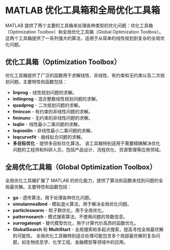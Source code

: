 # MATLAB 优化工具箱和全局优化工具箱
MATLAB 提供了两个主要的工具箱来处理各种类型的优化问题：优化工具箱（Optimization Toolbox）和全局优化工具箱（Global Optimization Toolbox）。这两个工具箱提供了一系列强大的算法，适用于从简单的线性规划到复杂的全局优化问题。

## 优化工具箱（Optimization Toolbox）
优化工具箱提供了广泛的函数用于求解线性、非线性、有约束和无约束以及二次规划问题。主要特性和函数包括：
- **linprog** - 线性规划问题的求解。
- **intlinprog** - 混合整数线性规划问题的求解。
- **quadprog** - 二次规划问题的求解。
- **fmincon** - 有约束的非线性问题的求解。
- **fminunc** - 无约束的非线性问题的求解。
- **lsqlin** - 线性最小二乘问题的求解。
- **lsqnonlin** - 非线性最小二乘问题的求解。
- **lsqcurvefit** - 曲线拟合问题的求解。
- **多目标优化** - 提供多目标优化算法。
该工具箱特别适用于需要精确解决优化问题的工程师和科研人员，包括产品设计、流程优化、资源管理等应用领域。

## 全局优化工具箱（Global Optimization Toolbox）

全局优化工具箱扩展了 MATLAB 的优化能力，提供了算法和函数来找到问题的全局最优解。主要特性和函数包括：
- **ga** - 遗传算法，用于处理各种优化问题。
- **simulannealbnd** - 模拟退火算法，用于解决全局优化问题。
- **particleswarm** - 粒子群优化，用于全局优化。
- **patternsearch** - 模式搜索算法，不使用问题的导数信息。
- **surrogateopt** - 替代模型优化，用于计算代价高昂的函数优化。
- **GlobalSearch** 和 **MultiStart** - 全局搜索和多起点搜索，提高寻找全局最优解的可能性。
全局优化工具箱特别适合处理可能包含多个局部最优解的复杂问题，如生物信息学、化学工程、金融模型等领域中的应用。
